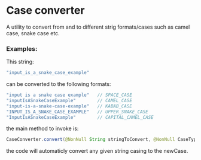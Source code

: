 # Case converter

A utility to convert from and to different strig formats/cases such as camel case, snake case etc.


### Examples:

This string:
```java
"input_is_a_snake_case_example"
```
can be converted to the following formats:
```java
"input is a snake case example"   // SPACE_CASE
"inputIsASnakeCaseExample"        // CAMEL_CASE
"input-is-a-snake-case-example"   // KABAB_CASE
"INPUT_IS_A_SNAKE_CASE_EXAMPLE"   // UPPER_SNAKE_CASE
"InputIsASnakeCaseExample"        // CAPITAL_CAMEL_CASE
```

the main method to invoke is:
```java
CaseConverter.convert(@NonNull String stringToConvert, @NonNull CaseType newCase)
```
the code will automaticly convert any given string casing to the newCase.
